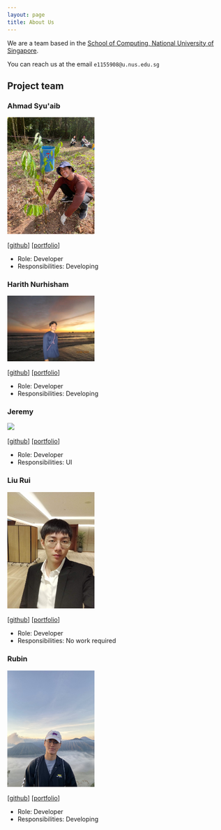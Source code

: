 ```yaml
---
layout: page
title: About Us
---
```


We are a team based in the [School of Computing, National University of Singapore](https://www.comp.nus.edu.sg).

You can reach us at the email `e1155908@u.nus.edu.sg`

## Project team

### Ahmad Syu'aib

<img src="images/ahmadsyuaib.png" width="200px">

[[github](https://github.com/ahmadsyuaib)]
[[portfolio](team/johndoe.md)]

* Role: Developer
* Responsibilities: Developing

### Harith Nurhisham

<img src="images/harithhh06.png" width="200px">

[[github](https://github.com/Harithhh06)]
[[portfolio](team/johndoe.md)]

* Role: Developer
* Responsibilities: Developing

### Jeremy

<img src="images/jereeemyyyy.png" width="200px">

[[github](http://github.com/jereeemyyyy)] [[portfolio](team/johndoe.md)]

* Role: Developer
* Responsibilities: UI

### Liu Rui

<img src="images/l-rrrr.png" width="200px">

[[github](http://github.com/L-rrrr)]
[[portfolio](team/johndoe.md)]

* Role: Developer
* Responsibilities: No work required

### Rubin

<img src="images/rubinnn.png" width="200px">

[[github](http://github.com/rubinnn)]
[[portfolio](team/johndoe.md)]

* Role: Developer
* Responsibilities: Developing
